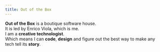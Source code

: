 ```yaml
---
title: Out of the Box
---
```

**Out of the Box** is a boutique software house.  
It is led by Enrico Viola, which is me.  
I am a **creative technologist**.  
Which means I can **code**, **design** and figure out the best way to make any tech tell its **story**.
